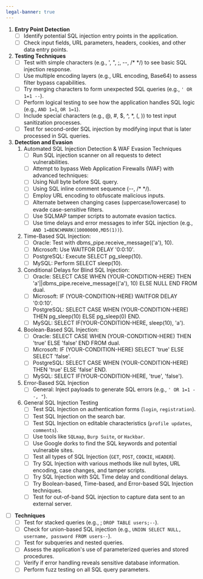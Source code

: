 ```yaml
---
legal-banner: true
---
```


1.  **Entry Point Detection**
    - [ ] Identify potential SQL injection entry points in the application.
    - [ ] Check input fields, URL parameters, headers, cookies, and other data entry points.

2.  **Testing Techniques**
    - [ ] Test with simple characters (e.g., ', ", ;, --, /\* \*/) to see basic SQL injection response.
    - [ ] Use multiple encoding layers (e.g., URL encoding, Base64) to assess filter bypass capabilities.
    - [ ] Try merging characters to form unexpected SQL queries (e.g., `' OR 1=1 --`).
    - [ ] Perform logical testing to see how the application handles SQL logic (e.g., `AND 1=1`, `OR 1=1`).
    - [ ] Include special characters (e.g., @, #, $, ^, \*, (, )) to test input sanitization processes.
    - [ ] Test for second-order SQL injection by modifying input that is later processed in SQL queries.

3.  **Detection and Evasion**
    1. Automated SQL Injection Detection & WAF Evasion Techniques 
        - [ ] Run SQL injection scanner on all requests to detect vulnerabilities.
        - [ ] Attempt to bypass Web Application Firewalls (WAF) with advanced techniques:
        - [ ] Using Null byte before SQL query.
        - [ ] Using SQL inline comment sequence (--, /\* \*/).
        - [ ] Employ URL encoding to obfuscate malicious inputs.
        - [ ] Alternate between changing cases (uppercase/lowercase) to evade case-sensitive filters.
        - [ ] Use SQLMAP tamper scripts to automate evasion tactics.
        - [ ] Use time delays and error messages to infer SQL injection (e.g., `AND 1=BENCHMARK(10000000,MD5(1))`).
    2. Time-Based SQL Injection:
        - [ ] Oracle: Test with dbms_pipe.receive_message(('a'), 10).
        - [ ] Microsoft: Use WAITFOR DELAY '0:0:10'.
        - [ ] PostgreSQL: Execute SELECT pg_sleep(10).
        - [ ] MySQL: Perform SELECT sleep(10).
    3. Conditional Delays for Blind SQL Injection:
        - [ ] Oracle: SELECT CASE WHEN (YOUR-CONDITION-HERE) THEN 'a'||dbms_pipe.receive_message(('a'), 10) ELSE NULL END FROM dual.
        - [ ] Microsoft: IF (YOUR-CONDITION-HERE) WAITFOR DELAY '0:0:10'.
        - [ ] PostgreSQL: SELECT CASE WHEN (YOUR-CONDITION-HERE) THEN pg_sleep(10) ELSE pg_sleep(0) END.
        - [ ] MySQL: SELECT IF(YOUR-CONDITION-HERE, sleep(10), 'a').
    4. Boolean-Based SQL Injection:
        - [ ] Oracle: SELECT CASE WHEN (YOUR-CONDITION-HERE) THEN 'true' ELSE 'false' END FROM dual.
        - [ ] Microsoft: IF (YOUR-CONDITION-HERE) SELECT 'true' ELSE SELECT 'false'.
        - [ ] PostgreSQL: SELECT CASE WHEN (YOUR-CONDITION-HERE) THEN 'true' ELSE 'false' END.
        - [ ] MySQL: SELECT IF(YOUR-CONDITION-HERE, 'true', 'false').
            
    5. Error-Based SQL Injection
        - [ ] General: Inject payloads to generate SQL errors (e.g., `' OR 1=1 --, "`).

    6. General SQL Injection Testing
        - [ ] Test SQL Injection on authentication forms (`login`, `registration`).
        - [ ] Test SQL Injection on the search bar.
        - [ ] Test SQL Injection on editable characteristics (`profile updates`, `comments`).
        - [ ] Use tools like `SQLmap`, `Burp Suite`, or `Hackbar`.
        - [ ] Use Google dorks to find the SQL keywords and potential vulnerable sites.
        - [ ] Test all types of SQL Injection (`GET`, `POST`, `COOKIE`, `HEADER`).
        - [ ] Try SQL Injection with various methods like null bytes, URL encoding, case changes, and tamper scripts.
        - [ ] Try SQL Injection with SQL Time delay and conditional delays.
        - [ ] Try Boolean-based, Time-based, and Error-based SQL Injection techniques.
        - [ ] Test for out-of-band SQL injection to capture data sent to an external server.

- [ ] **Techniques**
    - [ ] Test for stacked queries (e.g., ; `DROP TABLE users;--`).
    - [ ] Check for union-based SQL injection (e.g., `UNION SELECT NULL, username, password FROM users--`).
    - [ ] Test for subqueries and nested queries.
    - [ ] Assess the application's use of parameterized queries and stored procedures.
    - [ ] Verify if error handling reveals sensitive database information.
    - [ ] Perform fuzz testing on all SQL query parameters.